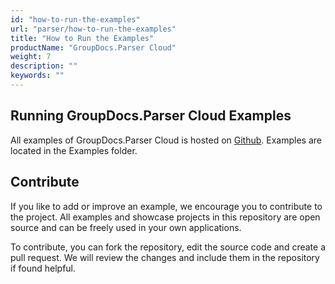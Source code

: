 ```yaml
---
id: "how-to-run-the-examples"
url: "parser/how-to-run-the-examples"
title: "How to Run the Examples"
productName: "GroupDocs.Parser Cloud"
weight: 7
description: ""
keywords: ""
---
```


## Running GroupDocs.Parser Cloud Examples ##

All examples of GroupDocs.Parser Cloud is hosted on [Github](https://github.com/groupdocs-parser-cloud). Examples are located in the Examples folder.

## Contribute ##

If you like to add or improve an example, we encourage you to contribute to the project. All examples and showcase projects in this repository are open source and can be freely used in your own applications.

To contribute, you can fork the repository, edit the source code and create a pull request. We will review the changes and include them in the repository if found helpful.
